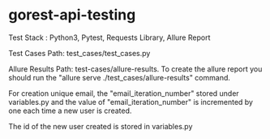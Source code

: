 # gorest-api-testing

Test Stack : Python3, Pytest, Requests Library, Allure Report

Test Cases Path: test_cases/test_cases.py

Allure Results Path: test-cases/allure-results. To create the allure report you should run the "allure serve ./test_cases/allure-results" command.

For creation unique email, the "email_iteration_number" stored under variables.py and the value of "email_iteration_number" is incremented by one each time a new user is created.

The id of the new user created is stored in variables.py
